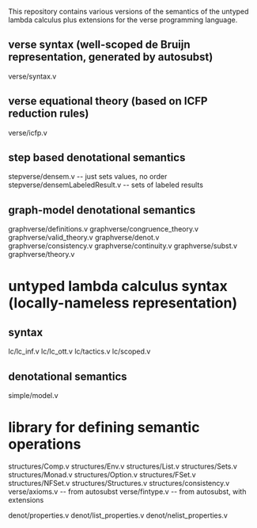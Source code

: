 This repository contains various versions of the semantics of the 
untyped lambda calculus plus extensions for the verse programming language. 

## verse syntax (well-scoped de Bruijn representation, generated by autosubst)

verse/syntax.v

## verse equational theory (based on ICFP reduction rules)

verse/icfp.v

## step based denotational semantics

stepverse/densem.v  -- just sets values, no order
stepverse/densemLabeledResult.v -- sets of labeled results

## graph-model denotational semantics

graphverse/definitions.v
graphverse/congruence_theory.v 
graphverse/valid_theory.v
graphverse/denot.v             
graphverse/consistency.v
graphverse/continuity.v
graphverse/subst.v
graphverse/theory.v

# untyped lambda calculus syntax (locally-nameless representation)

## syntax 

lc/lc_inf.v
lc/lc_ott.v
lc/tactics.v
lc/scoped.v

## denotational semantics

simple/model.v

# library for defining semantic operations

structures/Comp.v
structures/Env.v
structures/List.v
structures/Sets.v
structures/Monad.v
structures/Option.v
structures/FSet.v
structures/NFSet.v
structures/Structures.v
structures/consistency.v
verse/axioms.v   -- from autosubst
verse/fintype.v  -- from autosubst, with extensions

denot/properties.v
denot/list_properties.v
denot/nelist_properties.v



